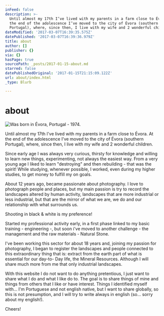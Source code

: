 ```yaml
---
inFeed: false
description: >-
  Until almost my 17th I’ve lived with my parents in a farm close to Évora. At
  the end of the adolescence I’ve moved to the city of Évora (southern
  Portugal), where, since then, I live with my wife and 2 wonderful children.
dateModified: '2017-03-07T16:39:35.575Z'
datePublished: '2017-03-07T16:39:36.979Z'
title: about
author: []
publisher: {}
via: {}
hasPage: true
sourcePath: _posts/2017-01-15-about.md
starred: false
datePublishedOriginal: '2017-01-15T21:15:09.122Z'
url: about/index.html
_type: Blurb

---
```

# about
![Was born in Évora, Portugal - 1974.](https://the-grid-user-content.s3-us-west-2.amazonaws.com/a9cf5309-dfc7-466f-8f0e-3f971fee8642.jpg)

Until almost my 17th I've lived with my parents in a farm close to Évora. At the end of the adolescence I've moved to the city of Évora (southern Portugal), where, since then, I live with my wife and 2 wonderful children.

Since early age I was always very curious, thirsty for knowledge and willing to learn new things, experimenting, not always the easiest way. From a very young age I liked to learn "destroying" and then rebuilding - that was the spirit! While studying, whenever possible, I worked, even during my higher studies, to get money to fulfill my on goals.

About 12 years ago, became passionate about photography. I love to photograph people and places, but my main passion is try to record the landscapes altered by human activity, landscapes that are more industrial or less industrial, but that are the mirror of what we are, we do and our relationship with what surrounds us.

Shooting in black & white is my preference!

Started my professional activity early, in a first phase linked to my basic training - engineering -, but soon i've moved to another challenge - the management and the raw materials - Natural Stone.

I've been working this sector for about 18 years and, joining my passion for photography, I began to register the landscapes and people connected to this extraordinary thing that is: extract from the earth part of what is essential for our day-to- Day life, the Mineral Resources. Although I will share much more from me that only industrial landscapes.

With this website I do not want to do anything pretentious, I just want to share what I do and what I like do to. The goal is to share things of mine and things from others that I like or have interest. Things I identified myself with... I'm Portuguese and not english native, but I want to share globally, so this is not presumption, and I will try to write always in english (so... sorry about my english!). 

Cheers!